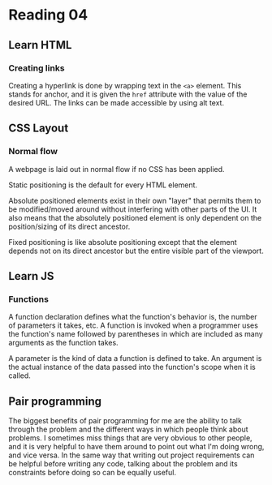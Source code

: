 # Reading 04

## Learn HTML

### Creating links

Creating a hyperlink is done by wrapping text in the `<a>` element. This stands for anchor, and it is given the `href` attribute with the value of the desired URL. The links can be made accessible by using alt text.

## CSS Layout

### Normal flow

A webpage is laid out in normal flow if no CSS has been applied.

Static positioning is the default for every HTML element.

Absolute positioned elements exist in their own "layer" that permits them to be modified/moved around without interfering with other parts of the UI. It also means that the absolutely positioned element is only dependent on the position/sizing of its direct ancestor.

Fixed positioning is like absolute positioning except that the element depends not on its direct ancestor but the entire visible part of the viewport.

## Learn JS

### Functions

A function declaration defines what the function's behavior is, the number of parameters it takes, etc. A function is invoked when a programmer uses the function's name followed by parentheses in which are included as many arguments as the function takes.

A parameter is the kind of data a function is defined to take. An argument is the actual instance of the data passed into the function's scope when it is called.

## Pair programming

The biggest benefits of pair programming for me are the ability to talk through the problem and the different ways in which people think about problems. I sometimes miss things that are very obvious to other people, and it is very helpful to have them around to point out what I'm doing wrong, and vice versa. In the same way that writing out project requirements can be helpful before writing any code, talking about the problem and its constraints before doing so can be equally useful.
